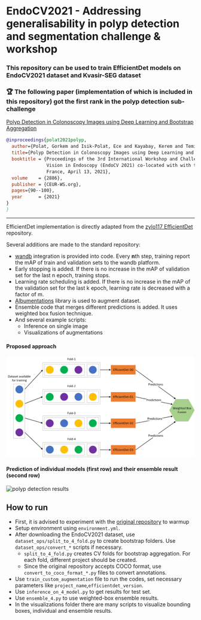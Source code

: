 # EndoCV2021 - Addressing generalisability in polyp detection and segmentation challenge & workshop

### This repository can be used to train EfficientDet models on EndoCV2021 dataset and Kvasir-SEG dataset  

### 🏆 The following paper (implementation of which is included in this repository) got the first rank in the polyp detection sub-challenge 

[Polyp Detection in Colonoscopy Images using Deep Learning and Bootstrap Aggregation](http://ceur-ws.org/Vol-2886/paper9.pdf)

```BibTeX
@inproceedings{polat2021polyp,
  author={Polat, Gorkem and Isik-Polat, Ece and Kayabay, Kerem and Temizel, Alptekin},
  title={Polyp Detection in Colonoscopy Images using Deep Learning and Bootstrap Aggregation},
  booktitle = {Proceedings of the 3rd International Workshop and Challenge on Computer
               Vision in Endoscopy (EndoCV 2021) co-located with with the 18th {IEEE}International Symposium on Biomedical Imaging {(ISBI} 2021), Nice,
               France, April 13, 2021},
  volume    = {2886},
  publisher = {CEUR-WS.org},
  pages={90--100},
  year      = {2021}
}
}
```
-----
EfficientDet implementation is directly adapted from the [zylo117 EfficientDet](https://github.com/zylo117/Yet-Another-EfficientDet-Pytorch) repository.

Several additions are made to the standard repository:
- [wandb](https://wandb.ai/site) integration is provided into code. Every **n**th step, training report the mAP of train and validation sets to the wandb platform.
- Early stopping is added. If there is no increase in the mAP of validation set for the last n epoch, training stops.  
- Learning rate scheduling is added. If there is no increase in the mAP of the validation set for the last k epoch, learning rate is decreased with a factor of m.
- [Albumentations](https://albumentations.ai/) library is used to augment dataset.
- Ensemble code that merges different predictions is added. It uses weighted box fusion technique.
- And several example scripts:
  - Inference on single image
  - Visualizations of augmentations

#### Proposed approach
![flowchart of polyp detection framework](/images/pipeline.png)

#### Prediction of individual models (first row) and their ensemble result (second row)
![polyp detection results](/images/polyp_images_final.png)


## How to run

* First, it is advised to experiment with the [original repository](https://github.com/zylo117/Yet-Another-EfficientDet-Pytorch) to warmup
* Setup environment using ```environment.yml```.
* After downloading the EndoCV2021 dataset, use ```dataset_ops/split_to_4_fold.py``` to create bootstrap folders. Use ```dataset_ops/convert_*``` scripts if necessary.
  * `split_to_4_fold.py` creates CV folds for bootstrap aggregation. For each fold, different project should be created.
  * Since the original repository accepts COCO format, use `convert_to_coco_format_*.py` files to convert annotations.
* Use `train_custom_augmentation` file to run the codes, set necessary parameters like `project_name`,`efficientdet_version`.
* Use `inference_on_4_model.py` to get results for test set.
* Use `ensemble_4.py` to use weighted-box ensemble results.
* In the visualizations folder there are many scripts to visualize bounding boxes, individual and ensemble results.
